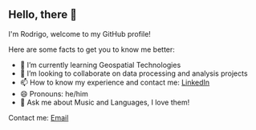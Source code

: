 ## Hello, there 👋
I'm Rodrigo, welcome to my GitHub profile!

Here are some facts to get you to know me better:

- 🌱 I’m currently learning Geospatial Technologies
- 👯 I’m looking to collaborate on data processing and analysis projects
- 📫 How to know my experience and contact me: [LinkedIn](https://www.linkedin.com/in/rodrigomalagonr/)
- 😄 Pronouns: he/him
- 💬 Ask me about Music and Languages, I love them!

Contact me: [Email](mailto:rodrigo.malagon.rodriguez@gmail.com)
